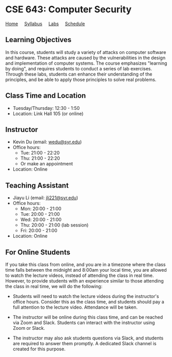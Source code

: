 # CSE 643: Computer Security

[Home](./index.md) &nbsp;&nbsp;&nbsp; [Syllabus](./syllabus.md)  &nbsp;&nbsp;&nbsp; [Labs](./labs.md) &nbsp;&nbsp;&nbsp; [Schedule](./schedule.md)

## Learning Objectives

In this course, students will study a variety of attacks on computer software
and hardware. These attacks are caused by the vulnerabilities in the design and
implementation of computer systems. The course emphasizes "learning by doing",
and requires students to conduct a series of lab exercises. Through these labs,
students can enhance their understanding of the principles, and be able to
apply those principles to solve real problems.

## Class Time and Location
  - Tuesday/Thursday: 12:30 - 1:50
  - Location: Link Hall 105 (or online)

## Instructor
  - Kevin Du (email: wedu@syr.edu)
  - Office hours: 
      - Tue: 21:00 - 22:20 
      - Thu: 21:00 - 22:20 
      - Or make an appointment
  - Location: Online

## Teaching Assistant
  - Jiayu Li (email: jli221@syr.edu)
  - Office hours:
      - Mon: 20:00 - 21:00
      - Tue: 20:00 - 21:00
      - Wed: 20:00 - 21:00 
      - Thu: 20:00 - 21:00 (lab session)
      - Fri: 20:00 - 21:00
  - Location: Online 


## For Online Students
  
If you take this class from online, and you are in a timezone where the 
class time falls between the midnight and 8:00am your local time,
you are allowed to watch the lecture videos, instead of attending
the class in real time. However, to provide students with 
an experience similar to those attending the class in real time,
we will do the following:

 - Students will need to watch the lecture videos during the 
   instructor's office hours. Consider this as the 
   class time, and students should pay a full attention to the lecture video. 
   Attendance will be taken.

 - The instructor will be online during this class time, 
   and can be reached via Zoom and Slack. Students can interact with
   the instructor using Zoom or Slack.  

 - The instructor may also ask students questions via Slack, and students are 
   required to answer them promptly. A dedicated Slack channel is created
   for this purpose. 
